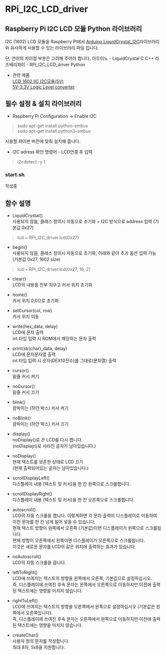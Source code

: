 # RPi_I2C_LCD_driver  

## Raspberry Pi I2C LCD 모듈 Python 라이브러리  

I2C (1602) LCD 모듈을  Raspberry PI에서 [Arduino LiquidCrystal_I2C](https://www.arduino.cc/en/Reference/LiquidCrystal)라이브러리와 유사하게 사용할 수 있는 라이브러리 파일 입니다.  

단, 언어의 차이점 부분은 고려해 주어야 합니다.
아두이노 - LiquidCrystal  C C++
라즈베리파이 - RPi_I2C_LCD_driver  Python

- 관련 제품  
[LCD 1602 llC I2C모듈(5V)](https://www.eleparts.co.kr/EPXHVBKK)  
[5V-3.3V Logic Level converter](https://www.eleparts.co.kr)  
  
## 필수 설정 & 설치 라이브러리  

- Raspberry Pi Configuration -> Enable I2C  

> sudo apt-get install python-smbus  
> sudo apt-get install python3-smbus  

사용할 파이썬 버전에 맞춰 설치해 줍니다.  

- I2C adress 확인 명령어 - LCD연결 후 입력  

> i2cdetect -y 1  
  
  
### start.sh  

작성중  
  
  
  
## 함수 설명  

- LiquidCrystal()  
사용되지 않음, 클래스 정의시 자동으로 초기화 + I2C 방식으로 address 입력 (기본값 0x27)  

> lcd = RPi_I2C_driver.lcd(0x27)  

- begin()  
사용되지 않음, 클래스 정의시 자동으로 초기화, 아래와 같이 추가 옵션 입력 가능 (기본값 0x27, 1602 size)  

> lcd = RPi_I2C_driver.lcd(0x27, 16, 2)  

- clear()  
LCD의 내용을 전부 지우고 커서 위치 초기화  

- home()  
커서 위치 0,0으로 초기화  

- setCursor(col, row)  
커서 위치 이동  

- write(hex_data, delay)  
LCD에 문자 출력  
int 타입 입력 시 ROM에서 해당하는 문자 출력  

- print(str(char)_data, delay)  
LCD에 문자문자열 출력  
int 타입 입력 시 숫자(DEX10진수)를 그대로(문자열) 출력  

- cursor()  
밑줄 커서 켜기  

- noCursor()  
밑줄 커서 끄기  

- blink()  
깜박이는 (하얀 박스) 커서 켜기  

- noBlink()  
깜박이는 (하얀 박스) 커서 끄기  

- display()  
noDisplay()로 끈 LCD를 다시 켭니다.  
(noDisplay()로 사라진 글자가 남아있습니다.)  

- noDisplay()  
현재 텍스트를 보존한 상태로 LCD 끄기  
(현재 출력되어있는 글자는 남아있습니다.)  

- scrollDisplayLeft()  
디스플레이 내용 (텍스트 및 커서)을 한 칸 왼쪽으로 스크롤합니다.  

- scrollDisplayRight()  
디스플레이 내용 (텍스트 및 커서)을 한 칸 오른쪽으로 스크롤합니다.  

- autoscroll()  
LCD의 자동 스크롤을 켭니다. 이렇게하면 각 문자 출력이 디스플레이로 이동하여 이전 문자를 한 칸 넘게 밀어 넣을 수 있습니다.  
현재 텍스트 방향이 왼쪽에서 오른쪽 (기본값)이면 디스플레이가 왼쪽으로 스크롤됩니다.  
현재 방향이 오른쪽에서 왼쪽이면 디스플레이가 오른쪽으로 스크롤됩니다.  
이것은 새로운 문자를 LCD의 같은 위치에 출력하는 효과가 있습니다.  

- noAutoscroll()  
LCD의 자동 스크롤을 끕니다.  

- leftToRight()  
LCD에 쓰여지는 텍스트의 방향을 왼쪽에서 오른쪽, 기본값으로 설정하십시오.  
즉, 디스플레이에 쓰여진 후속 문자는 왼쪽에서 오른쪽으로 이동하지만 이전에 출력 된 텍스트에는 영향을 미치지 않습니다.  

- rightToLeft()  
LCD에 쓰여지는 텍스트의 방향을 오른쪽에서 왼쪽으로 설정하십시오 (기본값은 왼쪽에서 오른쪽입니다).  
즉, 디스플레이에 쓰여진 후속 문자는 오른쪽에서 왼쪽으로 이동하지만 이전에 출력 된 텍스트에는 영향을 미치지 않습니다.  

- createChar()  
사용자 정의 문자를 작성합니다.  
최대 8자, 5x8을 지원합니다.  
